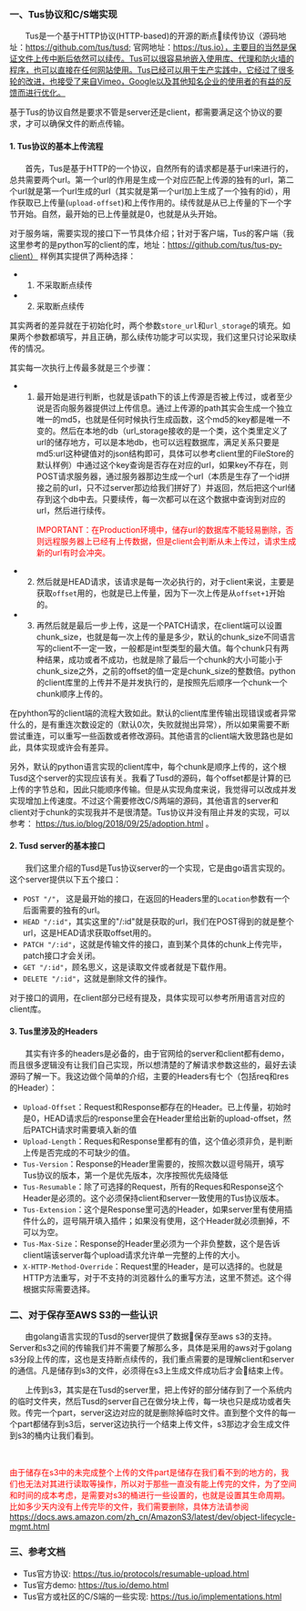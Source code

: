 ### 一、Tus协议和C/S端实现
&#160; &#160; &#160; &#160;Tus是一个基于HTTP协议(HTTP-based)的开源的断点续传协议（源码地址：https://github.com/tus/tusd; 官网地址：https://tus.io），主要目的当然是保证文件上传中断后依然可以续传。Tus可以很容易地嵌入使用库、代理和防火墙的程序，也可以直接在任何网站使用。Tus已经可以用于生产实践中，它经过了很多轮的改进，也接受了来自Vimeo，Google以及其他知名企业的使用者的有益的反馈而进行优化。

基于Tus的协议自然是要求不管是server还是client，都需要满足这个协议的要求，才可以确保文件的断点传输。

#### 1. Tus协议的基本上传流程
&#160; &#160; &#160; &#160;首先，Tus是基于HTTP的一个协议，自然所有的请求都是基于url来进行的，总共需要两个url。第一个url的作用是生成一个对应匹配上传源的独有的url，第二个url就是第一个url生成的url（其实就是第一个url加上生成了一个独有的id），用作获取已上传量(```upload-offset```)和上传作用的。续传就是从已上传量的下一个字节开始。自然，最开始的已上传量就是0，也就是从头开始。

对于服务端，需要实现的接口下一节具体介绍；针对于客户端，Tus的客户端（我这里参考的是python写的client的库，地址：https://github.com/tus/tus-py-client） 样例其实提供了两种选择：
* 1. 不采取断点续传
* 2. 采取断点续传

其实两者的差异就在于初始化时，两个参数```store_url```和```url_storage```的填充。如果两个参数都填写，并且正确，那么续传功能才可以实现，我们这里只讨论采取续传的情况。

其实每一次执行上传最多就是三个步骤：
* 1. 最开始是进行判断，也就是该path下的该上传源是否被上传过，或者至少说是否向服务器提供过上传信息。通过上传源的path其实会生成一个独立唯一的md5，也就是任何时候执行生成函数，这个md5的key都是唯一不变的。然后在本地的db（url_storage接收的是一个类，这个类里定义了url的储存地方，可以是本地db，也可以远程数据库，满足关系只要是md5:url这种键值对的json结构即可，具体可以参考client里的FileStore的默认样例）中通过这个key查询是否存在对应的url，如果key不存在，则POST请求服务器，通过服务器那边生成一个url（本质是生存了一个id拼接之前的url，只不过server那边给我们拼好了）并返回，然后把这个url储存到这个db中去。只要续传，每一次都可以在这个数据中查询到对应的url，然后进行续传。 <p style="color:red">IMPORTANT：在Production环境中，储存url的数据库不能轻易删除，否则远程服务器上已经有上传数据，但是client会判断从未上传过，请求生成新的url有时会冲突。</p>

* 2. 然后就是HEAD请求，该请求是每一次必执行的，对于client来说，主要是获取```offset```用的，也就是已上传量，因为下一次上传是从```offset+1```开始的。
* 3. 再然后就是最后一步上传，这是一个PATCH请求，在client端可以设置chunk_size，也就是每一次上传的量是多少，默认的chunk_size不同语言写的client不一定一致，一般都是int型类型的最大值。每个chunk只有两种结果，成功或者不成功，也就是除了最后一个chunk的大小可能小于chunk_size之外，之前的offset的值一定是chunk_size的整数倍。python的client库里的上传并不是并发执行的，是按照先后顺序一个chunk一个chunk顺序上传的。

在pyhthon写的client端的流程大致如此。默认的client库里传输出现错误或者异常什么的，是有重连次数设定的（默认0次，失败就抛出异常），所以如果需要不断尝试重连，可以重写一些函数或者修改源码。其他语言的client端大致思路也是如此，具体实现或许会有差异。

另外，默认的python语言实现的client库中，每个chunk是顺序上传的，这个根Tusd这个server的实现应该有关。我看了Tusd的源码，每个offset都是计算的已上传的字节总和，因此只能顺序传输。但是从实现角度来说，我觉得可以改成并发实现增加上传速度。不过这个需要修改C/S两端的源码，其他语言的server和client对于chunk的实现我并不是很清楚。Tus协议并没有阻止并发的实现，可以参考： https://tus.io/blog/2018/09/25/adoption.html 。

#### 2. Tusd server的基本接口
&#160; &#160; &#160; &#160;我们这里介绍的Tusd是Tus协议server的一个实现，它是由go语言实现的。这个server提供以下五个接口：
* ```POST "/"```， 这是最开始的接口，在返回的Headers里的```Location```参数有一个后面需要的独有的url。
* ```HEAD "/:id"```，其实这里的"/:id"就是获取的url，我们在POST得到的就是整个url，这是HEAD请求获取offset用的。
* ```PATCH "/:id"```，这就是传输文件的接口，直到某个具体的chunk上传完毕，patch接口才会关闭。
* ```GET "/:id"```，顾名思义，这是读取文件或者就是下载作用。
* ```DELETE "/:id"```，这就是删除文件的操作。

对于接口的调用，在client部分已经有提及，具体实现可以参考所用语言对应的client库。

#### 3. Tus里涉及的Headers
&#160; &#160; &#160; &#160;其实有许多的headers是必备的，由于官网给的server和client都有demo，而且很多逻辑没有让我们自己实现，所以想清楚的了解请求参数这些的，最好去读源码了解一下。我这边做个简单的介绍，主要的Headers有七个（包括req和res的Header）：
* ```Upload-Offset```：Request和Response都存在的Header。已上传量，初始时是0，HEAD请求后的response里会在Header里给出新的upload-offset，然后PATCH请求时需要填入新的值
* ```Upload-Length```：Reques和Response里都有的值，这个值必须非负，是判断上传是否完成的不可缺少的值。
* ```Tus-Version```：Response的Header里需要的，按照次数以逗号隔开，填写Tus协议的版本，第一个是优先版本，次序按照优先级降低
* ```Tus-Resumable```：除了可选择的Request，所有的Reques和Response这个Header是必须的。这个必须保持client和server一致使用的Tus协议版本。
* ```Tus-Extension```：这个是Response里可选的Header，如果server里有使用插件什么的，逗号隔开填入插件；如果没有使用，这个Header就必须删掉，不可以为空。
* ```Tus-Max-Size```：Response的Header里必须为一个非负整数，这个是告诉client端该server每个upload请求允许单一完整的上传的大小。
* ```X-HTTP-Method-Override```：Request里的Header，是可以选择的。也就是HTTP方法重写，对于不支持的浏览器什么的重写方法，这里不赘述。这个得根据实际需要选择。


### 二、对于保存至AWS S3的一些认识
&#160; &#160; &#160; &#160;由golang语言实现的Tusd的server提供了数据保存至aws s3的支持。Server和s3之间的传输我们并不需要了解那么多，具体是采用的aws对于golang s3分段上传的库，这也是支持断点续传的，我们重点需要的是理解client和server的通信。凡是储存到s3的文件，必须得在s3上生成文件成功后才会结束上传。

&#160; &#160; &#160; &#160;上传到s3，其实是在Tusd的server里，把上传好的部分储存到了一个系统内的临时文件夹，然后Tusd的server自己在做分块上传，每一块也只是成功或者失败。传完一个part，server这边对应的就是删除掉临时文件。直到整个文件的每一个part都储存到s3后，server这边执行一个结束上传文件，s3那边才会生成文件到s3的桶内让我们看到。

&#160; &#160; &#160; &#160; <p style="color:red">由于储存在s3中的未完成整个上传的文件part是储存在我们看不到的地方的，我们也无法对其进行读取等操作，所以对于那些一直没有能上传完的文件，为了空间和时间的成本考虑，是需要对s3的桶进行一些设置的，也就是设置其生命周期。比如多少天内没有上传完毕的文件，我们需要删除，具体方法请参阅 https://docs.aws.amazon.com/zh_cn/AmazonS3/latest/dev/object-lifecycle-mgmt.html </p>

### 三、参考文档
* Tus官方协议: https://tus.io/protocols/resumable-upload.html
* Tus官方demo: https://tus.io/demo.html
* Tus官方或社区的C/S端的一些实现: https://tus.io/implementations.html
